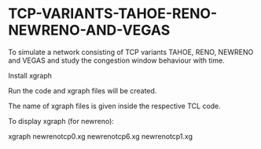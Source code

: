 # TCP-VARIANTS-TAHOE-RENO-NEWRENO-AND-VEGAS
To simulate a network consisting of TCP variants TAHOE, RENO, NEWRENO and VEGAS and study the congestion window behaviour with time.

Install xgraph

Run the code and xgraph files will be created.

The name of xgraph files is given inside the respective TCL code.

To display xgraph (for newreno):

xgraph newrenotcp0.xg newrenotcp6.xg newrenotcp1.xg
